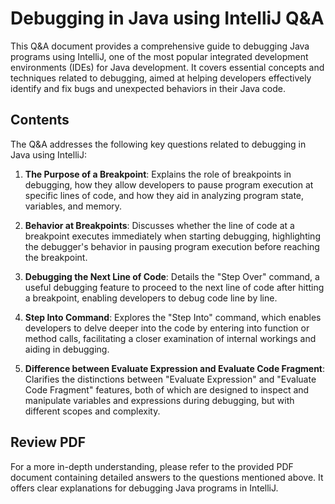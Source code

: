 # Debugging in Java using IntelliJ Q&A

This Q&A document provides a comprehensive guide to debugging Java programs using IntelliJ, one of the most popular integrated development environments (IDEs) for Java development. It covers essential concepts and techniques related to debugging, aimed at helping developers effectively identify and fix bugs and unexpected behaviors in their Java code.

## Contents

The Q&A addresses the following key questions related to debugging in Java using IntelliJ:

1. **The Purpose of a Breakpoint**: Explains the role of breakpoints in debugging, how they allow developers to pause program execution at specific lines of code, and how they aid in analyzing program state, variables, and memory.

2. **Behavior at Breakpoints**: Discusses whether the line of code at a breakpoint executes immediately when starting debugging, highlighting the debugger's behavior in pausing program execution before reaching the breakpoint.

3. **Debugging the Next Line of Code**: Details the "Step Over" command, a useful debugging feature to proceed to the next line of code after hitting a breakpoint, enabling developers to debug code line by line.

4. **Step Into Command**: Explores the "Step Into" command, which enables developers to delve deeper into the code by entering into function or method calls, facilitating a closer examination of internal workings and aiding in debugging.

5. **Difference between Evaluate Expression and Evaluate Code Fragment**: Clarifies the distinctions between "Evaluate Expression" and "Evaluate Code Fragment" features, both of which are designed to inspect and manipulate variables and expressions during debugging, but with different scopes and complexity.

## Review PDF

For a more in-depth understanding, please refer to the provided PDF document containing detailed answers to the questions mentioned above. It offers clear explanations for debugging Java programs in IntelliJ.



